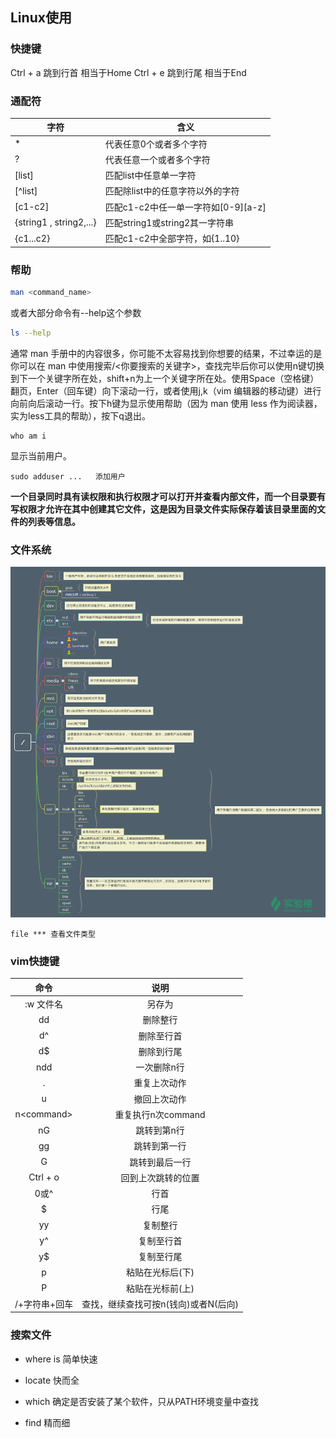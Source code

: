 ## Linux使用
### 快捷键
Ctrl + a 跳到行首  相当于Home
Ctrl + e 跳到行尾  相当于End

### 通配符
|字符|含义|
|--|--|
|*| 代表任意0个或者多个字符|
|?|代表任意一个或者多个字符|
|[list]| 匹配list中任意单一字符|
|[^list]|匹配除list中的任意字符以外的字符|
|[c1-c2]|匹配c1-c2中任一单一字符如[0-9][a-z]|
|\{string1 , string2,...}|匹配string1或string2其一字符串|
|\{c1...c2}|匹配c1-c2中全部字符，如\{1..10}|

### 帮助

```bash
man <command_name>
```

或者大部分命令有--help这个参数
```bash
ls --help
```
 通常 man 手册中的内容很多，你可能不太容易找到你想要的结果，不过幸运的是你可以在 man 中使用搜索/<你要搜索的关键字>，查找完毕后你可以使用n键切换到下一个关键字所在处，shift+n为上一个关键字所在处。使用Space（空格键）翻页，Enter（回车键）向下滚动一行，或者使用j,k（vim 编辑器的移动键）进行向前向后滚动一行。按下h键为显示使用帮助（因为 man 使用 less 作为阅读器，实为less工具的帮助），按下q退出。
 
 
 
 
```
who am i
```
显示当前用户。

```
sudo adduser ...   添加用户
```

**一个目录同时具有读权限和执行权限才可以打开并查看内部文件，而一个目录要有写权限才允许在其中创建其它文件，这是因为目录文件实际保存着该目录里面的文件的列表等信息。**

### 文件系统

![](./images/file.png)


```
file *** 查看文件类型
```

### vim快捷键

|命令|说明|
|:--:|:--:|
|:w 文件名|另存为|
|dd|删除整行|
|d^| 删除至行首|
|d$|删除到行尾|
|ndd|一次删除n行|
|.|重复上次动作|
|u|撤回上次动作|
|n<command\>|重复执行n次command|
|nG|跳转到第n行|
|gg|跳转到第一行|
|G|跳转到最后一行|
|Ctrl + o |回到上次跳转的位置|
|0或^|行首|
|$|行尾|
|yy|复制整行|
|y^|复制至行首|
|y$|复制至行尾|
|p|粘贴在光标后(下)|
|P|粘贴在光标前(上)|
|/+字符串+回车|查找，继续查找可按n(钱向)或者N(后向)|


### 搜索文件

+ where is 简单快速

+ locate 快而全

+ which 确定是否安装了某个软件，只从PATH环境变量中查找

+ find 精而细
 